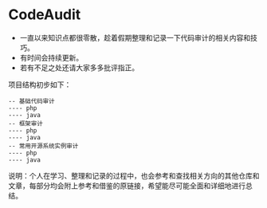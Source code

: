 # CodeAudit

- 一直以来知识点都很零散，趁着假期整理和记录一下代码审计的相关内容和技巧。
- 有时间会持续更新。
- 若有不足之处还请大家多多批评指正。

项目结构初步如下：
```
-- 基础代码审计
---- php
---- java
-- 框架审计
---- php
---- java
-- 常用开源系统实例审计
---- php
---- java
```

说明：个人在学习、整理和记录的过程中，也会参考和查找相关方向的其他仓库和文章，每部分均会附上参考和借鉴的原链接，希望能尽可能全面和详细地进行总结。
